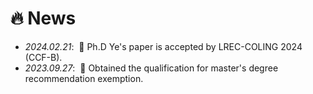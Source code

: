 # 🔥 News
- *2024.02.21*: &nbsp;🎉 Ph.D Ye's paper is accepted by LREC-COLING 2024 (CCF-B).
- *2023.09.27*: &nbsp;🎉 Obtained the qualification for master's degree recommendation exemption.